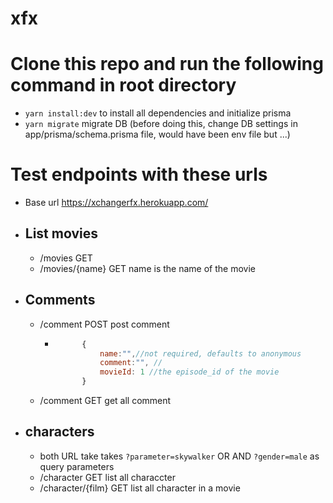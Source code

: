 # xfx


# Clone this repo and run the following command in root directory
- `yarn install:dev` to install all dependencies and initialize prisma
- `yarn migrate` migrate DB (before doing this, change DB settings in app/prisma/schema.prisma file, would have been env file but ...)


# Test endpoints with these urls 
- Base url https://xchangerfx.herokuapp.com/
- ## List movies
    - /movies GET
    - /movies/{name} GET name is the name of the movie
- ## Comments
    - /comment POST post comment
        - ```js
                {
                    name:"",//not required, defaults to anonymous
                    comment:"", //
                    movieId: 1 //the episode_id of the movie
                }
          ```
    - /comment GET get all comment
- ## characters
    - both URL take  takes `?parameter=skywalker` OR AND `?gender=male` as query parameters
    - /character GET list all characcter
    - /character/{film} GET list all character in a movie



